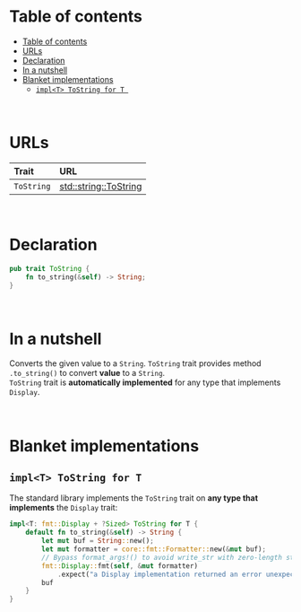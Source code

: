 # Table of contents
- [Table of contents](#table-of-contents)
- [URLs](#urls)
- [Declaration](#declaration)
- [In a nutshell](#in-a-nutshell)
- [Blanket implementations](#blanket-implementations)
  - [`impl<T> ToString for T `](#implt-tostring-for-t-)

<br>

# URLs
|Trait|URL|
|:----|:------------|
|`ToString`|[std::string::ToString](https://doc.rust-lang.org/std/string/trait.ToString.html)|

<br>

# Declaration
```rust
pub trait ToString {
    fn to_string(&self) -> String;
}
```

<br>

# In a nutshell
Converts the given value to a `String`.
`ToString` trait provides method `.to_string()` to convert **value** to a `String`.<br>
`ToString` trait is **automatically implemented** for any type that implements `Display`.<br>

<br>

# Blanket implementations
## `impl<T> ToString for T `
The standard library implements the `ToString` trait on **any type that implements** the `Display` trait:
```Rust
impl<T: fmt::Display + ?Sized> ToString for T {
    default fn to_string(&self) -> String {
        let mut buf = String::new();
        let mut formatter = core::fmt::Formatter::new(&mut buf);
        // Bypass format_args!() to avoid write_str with zero-length strs
        fmt::Display::fmt(self, &mut formatter)
            .expect("a Display implementation returned an error unexpectedly");
        buf
    }
}
```